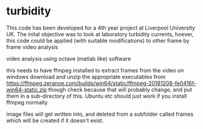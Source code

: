 # turbidity
This code has been developed for a 4th year project at Liverpool University UK.
The inital objective was to look at laboratory turbidity currents, hoever, this code could be applied (with suitable modifications) to other frame by frame video analysis

video analysis using octave (matlab like) software

this needs to have ffmpeg installed to extract frames from the video
on windows download and unzip the appropriate executables from
https://ffmpeg.zeranoe.com/builds/win64/static/ffmpeg-20181208-fe0416f-win64-static.zip
though check because that will probably change, and put them in a sub-directory
of this. Ubuntu etc should just work if you install ffmpeg normally.

image files will get written into, and deleted from a subfolder called
frames which will be created if it doesn't exist.


